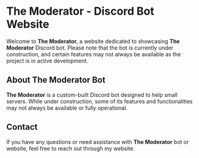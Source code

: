 
# The Moderator - Discord Bot Website

Welcome to **The Moderator**, a website dedicated to showcasing **The Moderator** Discord bot. Please note that the bot is currently under construction, and certain features may not always be available as the project is in active development.

## About The Moderator Bot

**The Moderator** is a custom-built Discord bot designed to help small servers. While under construction, some of its features and functionalities may not always be available or fully operational.

## Contact

If you have any questions or need assistance with **The Moderator** bot or website, feel free to reach out through my website.
